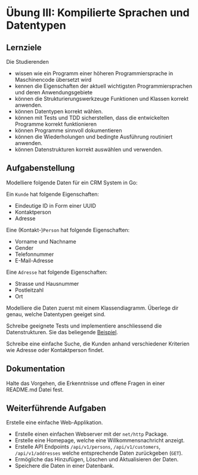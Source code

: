 # Übung III: Kompilierte Sprachen und Datentypen

## Lernziele

Die Studierenden

- wissen wie ein Programm einer höheren Programmiersprache in Maschinencode übersetzt wird
- kennen die Eigenschaften der aktuell wichtigsten Programmiersprachen und deren Anwendungsgebiete
- können die Strukturierungswerkzeuge Funktionen und Klassen korrekt anwenden.
- können Datentypen korrekt wählen.
- können mit Tests und TDD sicherstellen, dass die entwickelten Programme korrekt funktionieren
- können Programme sinnvoll dokumentieren
- können die Wiederholungen und bedingte Ausführung routiniert anwenden.
- können Datenstrukturen korrekt auswählen und verwenden.

## Aufgabenstellung

Modelliere folgende Daten für ein CRM System in Go:

Ein `Kunde` hat folgende Eigenschaften:

- Eindeutige ID in Form einer UUID
- Kontaktperson
- Adresse

Eine (Kontakt-)`Person` hat folgende Eigenschaften:

- Vorname und Nachname
- Gender
- Telefonnummer
- E-Mail-Adresse

Eine `Adresse` hat folgende Eigenschaften:

- Strasse und Hausnummer
- Postleitzahl
- Ort

Modelliere die Daten zuerst mit einem Klassendiagramm. Überlege dir genau, welche Datentypen geeiget sind.

Schreibe geeignete Tests und implementiere anschliessend die Datenstrukturen.
Sie das beliegende [Beispiel](example.go).

Schreibe eine einfache Suche, die Kunden anhand verschiedener Kriterien wie Adresse oder Kontaktperson findet.

## Dokumentation

Halte das Vorgehen, die Erkenntnisse und offene Fragen in einer README.md Datei fest.

## Weiterführende Aufgaben

Erstelle eine einfache Web-Applikation.

- Erstelle einen einfachen Webserver mit der `net/http` Package.
- Erstelle eine Homepage, welche eine Willkommensnachricht anzeigt.
- Erstelle API Endpoints `/api/v1/persons`, `/api/v1/customers`, `/api/v1/addresses` welche entsprechende Daten zurückgeben (`GET`).
- Ermögliche das Hinzufügen, Löschen und Aktualisieren der Daten.
- Speichere die Daten in einer Datenbank.